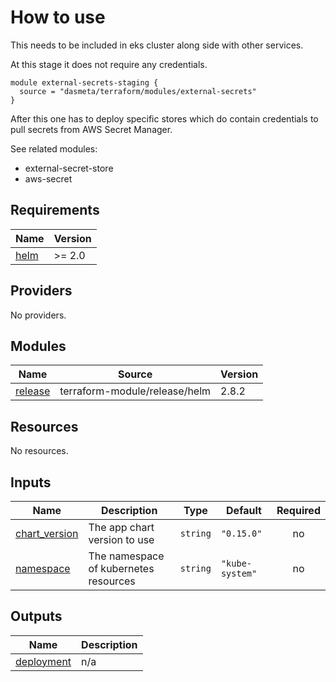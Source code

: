 <!-- BEGINNING OF PRE-COMMIT-TERRAFORM DOCS HOOK -->
# How to use
This needs to be included in eks cluster along side with other services.

At this stage it does not require any credentials.

```
module external-secrets-staging {
  source = "dasmeta/terraform/modules/external-secrets"
}
```

After this one has to deploy specific stores which do contain credentials to pull secrets from AWS Secret Manager.

See related modules:
- external-secret-store
- aws-secret

## Requirements

| Name | Version |
|------|---------|
| <a name="requirement_helm"></a> [helm](#requirement\_helm) | >= 2.0 |

## Providers

No providers.

## Modules

| Name | Source | Version |
|------|--------|---------|
| <a name="module_release"></a> [release](#module\_release) | terraform-module/release/helm | 2.8.2 |

## Resources

No resources.

## Inputs

| Name | Description | Type | Default | Required |
|------|-------------|------|---------|:--------:|
| <a name="input_chart_version"></a> [chart\_version](#input\_chart\_version) | The app chart version to use | `string` | `"0.15.0"` | no |
| <a name="input_namespace"></a> [namespace](#input\_namespace) | The namespace of kubernetes resources | `string` | `"kube-system"` | no |

## Outputs

| Name | Description |
|------|-------------|
| <a name="output_deployment"></a> [deployment](#output\_deployment) | n/a |
<!-- END OF PRE-COMMIT-TERRAFORM DOCS HOOK -->
